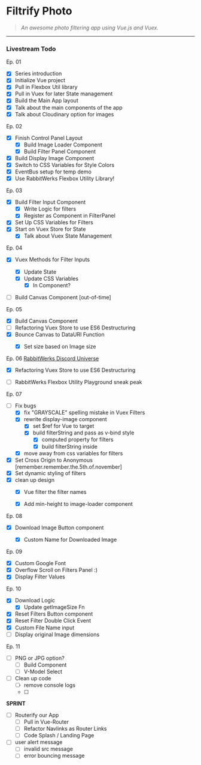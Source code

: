 # Filtrify Photo 

>_An awesome photo filtering app using Vue.js and Vuex._

---

### Livestream Todo
Ep. 01
* [x] Series introduction
* [x] Initialize Vue project
* [x] Pull in Flexbox Util library
* [x] Pull in Vuex for later State management
* [x] Build the Main App layout
* [x] Talk about the main components of the app
* [x] Talk about Cloudinary option for images

Ep. 02
* [x] Finish Control Panel Layout
  * [x] Build Image Loader Component
  * [x] Build Filter Panel Component
* [x] Build Display Image Component
* [x] Switch to CSS Variables for Style Colors
* [x] EventBus setup for temp demo
* [x] Use RabbitWerks Flexbox Utility Library!

Ep. 03
* [x] Build Filter Input Component
  * [x] Write Logic for filters 
  * [x] Register as Component in FilterPanel
* [x] Set Up CSS Variables for Filters
* [x] Start on Vuex Store for State
  * [x] Talk about Vuex State Management

Ep. 04
* [x] Vuex Methods for Filter Inputs
  * [x] Update State
  * [x] Update CSS Variables
    * [x] In Component?
* [ ] Build Canvas Component [out-of-time]



Ep. 05
* [x] Build Canvas Component
* [ ] Refactoring Vuex Store to use ES6 Destructuring
* [x] Bounce Canvas to DataURI Function
  * [x] Set size based on Image size



Ep. 06
[RabbitWerks Discord Universe](https://discord.gg/bKVBPsq)
* [x] Refactoring Vuex Store to use ES6 Destructuring
* [ ] RabbitWerks Flexbox Utility Playground sneak peak



Ep. 07  
* [ ] Fix bugs
  * [x] fix "GRAYSCALE" spelling mistake in Vuex Filters
  * [x] rewrite display-image component
    * [x] set $ref for Vue to target
    * [x] build filterString and pass as v-bind style
      * [x] computed property for filters
      * [x] build filterString inside
  * [x] move away from css variables for filters
* [x] Set Cross Origin to Anonymous [remember.remember.the.5th.of.november]
* [x] Set dynamic styling of filters
* [x] clean up design
  * [x] Vue filter the filter names
  * [x] Add min-height to image-loader component



Ep. 08
* [x] Download Image Button component
  * [x] Custom Name for Downloaded Image


Ep. 09
* [x] Custom Google Font
* [x] Overflow Scroll on Filters Panel :)
* [x] Display Filter Values

Ep. 10
* [x] Download Logic
  * [x] Update getImageSize Fn
* [x] Reset Filters Button component
* [x] Reset Filter Double Click Event
* [x] Custom File Name input
* [ ] Display original Image dimensions

Ep. 11
* [ ] PNG or JPG option?
  * [ ] Build Component
  * [ ] V-Model Select
* [ ] Clean up code
  * [ ] remove console logs
  * [ ] 



**SPRINT**
* [ ] Routerify our App
  * [ ] Pull in Vue-Router
  * [ ] Refactor Navlinks as Router Links
  * [ ] Code Splash / Landing Page
* [ ] user alert message
  * [ ] invalid src message
  * [ ] error bouncing message
